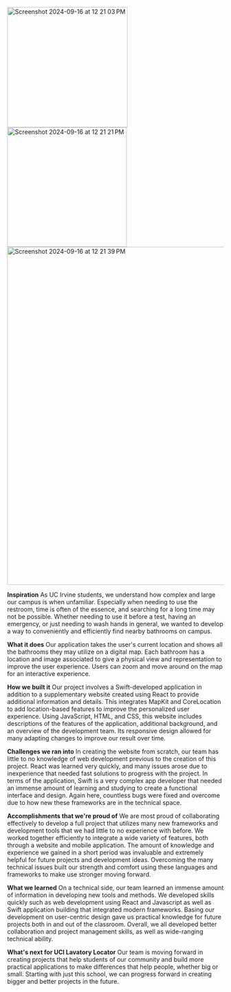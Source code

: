 
<img width="280" alt="Screenshot 2024-09-16 at 12 21 03 PM" src="https://github.com/user-attachments/assets/aaffbb87-4a8e-4ccc-b0b8-163a31bf8909">
<img width="278" alt="Screenshot 2024-09-16 at 12 21 21 PM" src="https://github.com/user-attachments/assets/44bc6c0e-15c5-4525-8f1e-bd995161a898">
<img width="787" alt="Screenshot 2024-09-16 at 12 21 39 PM" src="https://github.com/user-attachments/assets/4af5759d-d39c-48aa-9c93-7735ebb4d6d9">


**Inspiration**
As UC Irvine students, we understand how complex and large our campus is when unfamiliar. Especially when needing to use the restroom, time is often of the essence, and searching for a long time may not be possible. Whether needing to use it before a test, having an emergency, or just needing to wash hands in general, we wanted to develop a way to conveniently and efficiently find nearby bathrooms on campus.

**What it does**
Our application takes the user's current location and shows all the bathrooms they may utilize on a digital map. Each bathroom has a location and image associated to give a physical view and representation to improve the user experience. Users can zoom and move around on the map for an interactive experience.

**How we built it**
Our project involves a Swift-developed application in addition to a supplementary website created using React to provide additional information and details. This integrates MapKit and CoreLocation to add location-based features to improve the personalized user experience. Using JavaScript, HTML, and CSS, this website includes descriptions of the features of the application, additional background, and an overview of the development team. Its responsive design allowed for many adapting changes to improve our result over time.

**Challenges we ran into**
In creating the website from scratch, our team has little to no knowledge of web development previous to the creation of this project. React was learned very quickly, and many issues arose due to inexperience that needed fast solutions to progress with the project. In terms of the application, Swift is a very complex app developer that needed an immense amount of learning and studying to create a functional interface and design. Again here, countless bugs were fixed and overcome due to how new these frameworks are in the technical space.

**Accomplishments that we're proud of**
We are most proud of collaborating effectively to develop a full project that utilizes many new frameworks and development tools that we had little to no experience with before. We worked together efficiently to integrate a wide variety of features, both through a website and mobile application. The amount of knowledge and experience we gained in a short period was invaluable and extremely helpful for future projects and development ideas. Overcoming the many technical issues built our strength and comfort using these languages and frameworks to make use stronger moving forward.

**What we learned**
On a technical side, our team learned an immense amount of information in developing new tools and methods. We developed skills quickly such as web development using React and Javascript as well as Swift application building that integrated modern frameworks. Basing our development on user-centric design gave us practical knowledge for future projects both in and out of the classroom. Overall, we all developed better collaboration and project management skills, as well as wide-ranging technical ability.

**What's next for UCI Lavatory Locator**
Our team is moving forward in creating projects that help students of our community and build more practical applications to make differences that help people, whether big or small. Starting with just this school, we can progress forward in creating bigger and better projects in the future.
